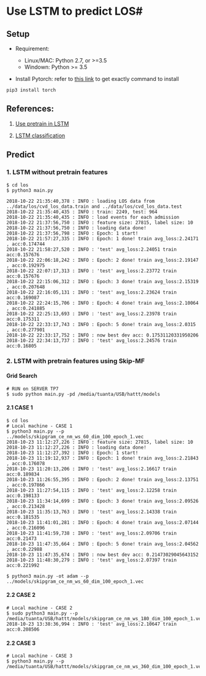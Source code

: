 # Use LSTM to predict LOS#

## Setup

* Requirement:
    - Linux/MAC: Python 2.7, or >=3.5
    - Windown: Python >= 3.5

* Install Pytorch: refer to [this link](https://pytorch.org/get-started/locally/) to get exactly command to install

```
pip3 install torch
```

## References:
1. [Use pretrain in LSTM](https://medium.com/@martinpella/how-to-use-pre-trained-word-embeddings-in-pytorch-71ca59249f76)

2. [LSTM classification](https://github.com/yuchenlin/lstm_sentence_classifier)

## Predict

### 1. LSTM without pretrain features
```
$ cd los
$ python3 main.py

2018-10-22 21:35:40,378 : INFO : loading LOS data from ../data/los/cvd_los_data.train and ../data/los/cvd_los_data.test
2018-10-22 21:35:40,435 : INFO : train: 2249, test: 964
2018-10-22 21:35:40,435 : INFO : load events for each admission
2018-10-22 21:37:56,750 : INFO : feature size: 27815, label size: 10
2018-10-22 21:37:56,750 : INFO : loading data done!
2018-10-22 21:37:56,798 : INFO : Epoch: 1 start!
2018-10-22 21:57:27,335 : INFO : Epoch: 1 done! train avg_loss:2.24171 , acc:0.174744
2018-10-22 21:58:27,520 : INFO : 'test' avg_loss:2.24051 train acc:0.157676
2018-10-22 22:06:18,242 : INFO : Epoch: 2 done! train avg_loss:2.19147 , acc:0.192975
2018-10-22 22:07:17,313 : INFO : 'test' avg_loss:2.23772 train acc:0.157676
2018-10-22 22:15:06,312 : INFO : Epoch: 3 done! train avg_loss:2.15319 , acc:0.207648
2018-10-22 22:16:05,131 : INFO : 'test' avg_loss:2.23624 train acc:0.169087
2018-10-22 22:24:15,706 : INFO : Epoch: 4 done! train avg_loss:2.10064 , acc:0.241885
2018-10-22 22:25:13,693 : INFO : 'test' avg_loss:2.23978 train acc:0.175311
2018-10-22 22:33:17,743 : INFO : Epoch: 5 done! train avg_loss:2.0315 , acc:0.277901
2018-10-22 22:33:17,752 : INFO : now best dev acc: 0.17531120331950206
2018-10-22 22:34:13,737 : INFO : 'test' avg_loss:2.24576 train acc:0.16805

```
### 2. LSTM with pretrain features using Skip-MF

#### Grid Search

```
# RUN on SERVER TP7
$ sudo python main.py -pd /media/tuanta/USB/hattt/models

```

#### 2.1 CASE 1
```
$ cd los
# Local machine - CASE 1
$ python3 main.py --p ../models/skipgram_ce_nm_ws_60_dim_100_epoch_1.vec
2018-10-23 11:12:27,226 : INFO : feature size: 27815, label size: 10
2018-10-23 11:12:27,226 : INFO : loading data done!
2018-10-23 11:12:27,392 : INFO : Epoch: 1 start!
2018-10-23 11:19:12,937 : INFO : Epoch: 1 done! train avg_loss:2.21843 , acc:0.176078
2018-10-23 11:20:13,206 : INFO : 'test' avg_loss:2.16617 train acc:0.189834
2018-10-23 11:26:55,395 : INFO : Epoch: 2 done! train avg_loss:2.13751 , acc:0.197866
2018-10-23 11:27:54,115 : INFO : 'test' avg_loss:2.12258 train acc:0.198133
2018-10-23 11:34:14,699 : INFO : Epoch: 3 done! train avg_loss:2.09526 , acc:0.213428
2018-10-23 11:35:13,763 : INFO : 'test' avg_loss:2.14338 train acc:0.181535
2018-10-23 11:41:01,281 : INFO : Epoch: 4 done! train avg_loss:2.07144 , acc:0.216096
2018-10-23 11:41:59,738 : INFO : 'test' avg_loss:2.09706 train acc:0.21473
2018-10-23 11:47:35,664 : INFO : Epoch: 5 done! train avg_loss:2.04562 , acc:0.22988
2018-10-23 11:47:35,674 : INFO : now best dev acc: 0.21473029045643152
2018-10-23 11:48:30,279 : INFO : 'test' avg_loss:2.07397 train acc:0.221992

```

```
$ python3 main.py -ot adam --p ../models/skipgram_ce_nm_ws_60_dim_100_epoch_1.vec
```

#### 2.2 CASE 2

```
# Local machine - CASE 2
$ sudo python3 main.py --p /media/tuanta/USB/hattt/models/skipgram_ce_nm_ws_180_dim_100_epoch_1.vec
2018-10-23 13:38:36,994 : INFO : 'test' avg_loss:2.10647 train acc:0.208506
```

#### 2.2 CASE 3

```
# Local machine - CASE 3
$ python3 main.py --p /media/tuanta/USB/hattt/models/skipgram_ce_nm_ws_360_dim_100_epoch_1.vec
```

